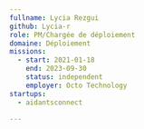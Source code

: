 ```yaml
---
fullname: Lycia Rezgui
github: Lycia-r
role: PM/Chargée de déploiement
domaine: Déploiement
missions:
  - start: 2021-01-18
    end: 2023-09-30
    status: independent
    employer: Octo Technology
startups:
  - aidantsconnect

---
```




